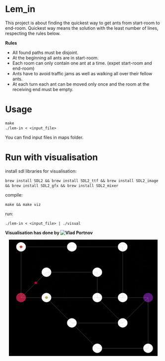 # Lem_in

This project is about finding the quickest way to get ants from start-room to end-room.
Quickest way means the solution with the least number of lines, respecting the
rules below.

**Rules**

- All found paths must be disjoint.
- At the beginning all ants are in start-room.
- Each room can only contain one ant at a time. (expet start-room and end-room)
- Ants have to avoid traffic jams as well as walking all over their fellow ants.
- At each turn each ant can be moved only once and the room at the receiving end must be empty.

# Usage

	make
	./lem-in < <input_file>

You can find input files in maps folder.

# Run with visualisation
	
install sdl libraries for visualisation:

	brew install SDL2 && brew install SDL2_ttf && brew install SDL2_image && brew install SDL2_gfx && brew install SDL2_mixer
compile:

	make && make viz
run:

	./lem-in < <input_file> | ./visual

**Visualisation has done by ![Vlad Portnov](https://github.com/Sddoo)**

<p align="center"><img src="giphy.gif"></p>


